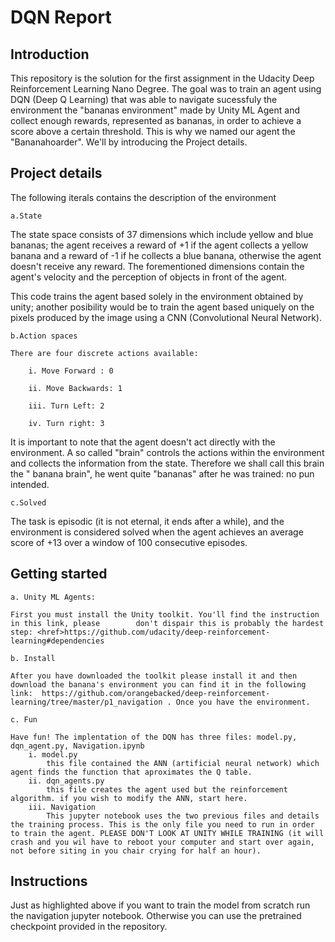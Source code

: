 # DQN Report



## Introduction

This repository is the solution for the first assignment in the Udacity Deep Reinforcement Learning Nano Degree. The goal was to train an agent using DQN (Deep Q Learning) that was able to navigate sucessfuly the environment the "bananas environment" made by Unity ML Agent and collect enough rewards, represented as bananas, in order to achieve a score above a certain threshold. This is why we named our agent the "Bananahoarder". We'll by introducing the Project details.

## Project details

The following iterals contains the description of the environment

	a.State

The state space consists of 37 dimensions which include yellow and blue bananas; the agent receives a reward of +1 if the agent collects a yellow banana and a reward of -1 if he collects a blue banana, otherwise the agent doesn't receive any reward. The forementioned dimensions contain the agent's velocity and the perception of objects in front of the agent.

This code trains the agent based solely in the environment obtained by unity; another posibility would be to train the agent based uniquely on the pixels produced by the image using a CNN (Convolutional Neural Network).  

	b.Action spaces

	There are four discrete actions available:

		i. Move Forward : 0

		ii. Move Backwards: 1

		iii. Turn Left: 2

		iv. Turn right: 3

It is important to note that the agent doesn't act directly with the environment. A so called "brain" controls the actions within the environment and collects the information from the state. Therefore we shall call this brain the " banana brain", he went quite "bananas" after he was trained: no pun intended. 

	c.Solved 

The task is episodic (it is not eternal, it ends after a while), and the environment is considered solved when the agent achieves an average score of +13 over a window of 100 consecutive episodes. 


## Getting started

	a. Unity ML Agents:

	First you must install the Unity toolkit. You'll find the instruction in this link, please 	      don't dispair this is probably the hardest step: <href>https://github.com/udacity/deep-reinforcement-learning#dependencies
	
	b. Install
	
	After you have downloaded the toolkit please install it and then download the banana's environment you can find it in the following link:  https://github.com/orangebacked/deep-reinforcement-learning/tree/master/p1_navigation . Once you have the environment.
	
	c. Fun

	Have fun! The implentation of the DQN has three files: model.py, dqn_agent.py, Navigation.ipynb
		i. model.py
			this file contained the ANN (artificial neural network) which agent finds the function that aproximates the Q table.
		ii. dqn_agents.py
			this file creates the agent used but the reinforcement algorithm. if you wish to modify the ANN, start here.
		iii. Navigation
			This jupyter notebook uses the two previous files and details the training process. This is the only file you need to run in order to train the agent. PLEASE DON'T LOOK AT UNITY WHILE TRAINING (it will crash and you wil have to reboot your computer and start over again, not before siting in you chair crying for half an hour).

## Instructions

Just as highlighted above if you want to train the model from scratch run the navigation jupyter notebook. Otherwise you can use the pretrained checkpoint provided in the repository.   


 
